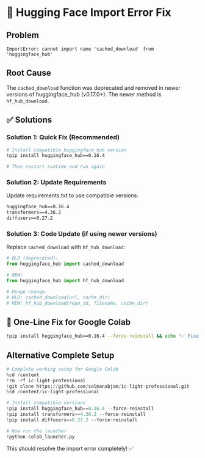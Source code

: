 # 🔧 Hugging Face Import Error Fix

## Problem
`ImportError: cannot import name 'cached_download' from 'huggingface_hub'`

## Root Cause
The `cached_download` function was deprecated and removed in newer versions of huggingface_hub (v0.17.0+). The newer method is `hf_hub_download`.

## ✅ Solutions

### Solution 1: Quick Fix (Recommended)
```bash
# Install compatible huggingface_hub version
!pip install huggingface_hub==0.16.4

# Then restart runtime and run again
```

### Solution 2: Update Requirements
Update requirements.txt to use compatible versions:
```txt
huggingface_hub==0.16.4
transformers==4.36.2
diffusers==0.27.2
```

### Solution 3: Code Update (if using newer versions)
Replace `cached_download` with `hf_hub_download`:

```python
# OLD (deprecated):
from huggingface_hub import cached_download

# NEW:
from huggingface_hub import hf_hub_download

# Usage change:
# OLD: cached_download(url, cache_dir)
# NEW: hf_hub_download(repo_id, filename, cache_dir)
```

## 🚀 One-Line Fix for Google Colab

```bash
!pip install huggingface_hub==0.16.4 --force-reinstall && echo "✅ Fixed huggingface_hub compatibility"
```

## Alternative Complete Setup

```python
# Complete working setup for Google Colab
%cd /content
!rm -rf ic-light-professional
!git clone https://github.com/salmanabjam/ic-light-professional.git
%cd /content/ic-light-professional

# Install compatible versions
!pip install huggingface_hub==0.16.4 --force-reinstall
!pip install transformers==4.36.2 --force-reinstall  
!pip install diffusers==0.27.2 --force-reinstall

# Now run the launcher
!python colab_launcher.py
```

This should resolve the import error completely! ✅
